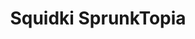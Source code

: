 ---
slug: squidki-sprunktopia
title: Squidki SprunkTopia
description: "Squidki SprunkTopia is an exciting online game. Play for free directly in your browser!"
icon: /images/new_mods/Sprunki SprunkTopia.png
url: https://wowtbc.net/sprunkin/sprunktopia/index.html
previewImage: /images/new_mods/Sprunki SprunkTopia.png
type: new mods

# SEO配置
seo:
  title: "Squidki SprunkTopia - Play Free Online Game | Fun Browser Games"
  description: "Squidki SprunkTopia - Play this fun online game for free in your browser. No download required!"
  ogImage: "/images/new_mods/Sprunki SprunkTopia.png"
  keywords: "squidki-sprunktopia, online game, browser game, free game, new mods game, play online"

videoUrls:
  - https://www.youtube.com/embed/example1
  - https://www.youtube.com/embed/example2

whyPlay:
  title: "Why Play Squidki SprunkTopia?"
  items:
    - "Immersive Gameplay: Squidki SprunkTopia offers an engaging and immersive gaming experience that will keep you entertained for hours"
    - "Challenging Levels: Test your skills with increasingly difficult challenges and obstacles"
    - "Beautiful Graphics: Enjoy stunning visuals and smooth animations that bring the game world to life"
    - "Regular Updates: New content and features are added regularly to keep the game fresh and exciting"
    - "Free to Play: Experience all the fun without spending a penny"
    - "Community Features: Connect with other players, share strategies, and compete for high scores"
    - "Cross-Platform: Play on any device with a web browser, no downloads required"

features:
  title: "Key Features of Squidki SprunkTopia"
  image: "/images/new_mods/Sprunki SprunkTopia.png"
  items:
    - "Intuitive Controls: Easy to learn controls make Squidki SprunkTopia accessible for players of all skill levels"
    - "Multiple Game Modes: Enjoy various gameplay options that provide different challenges and experiences"
    - "Character Customization: Personalize your gaming experience with unique characters and items"
    - "Achievement System: Complete special tasks to earn rewards and recognition"
    - "Leaderboards: Compete with players worldwide and see who can achieve the highest scores"

characteristics:
  title: "Game Characteristics"
  image: "/images/new_mods/Sprunki SprunkTopia.png"
  items:
    - "Genre: New mods game with elements of strategy and skill"
    - "Difficulty: Suitable for both casual gamers and those seeking a challenge"
    - "Play Time: Quick sessions or extended gameplay, depending on your preference"
    - "Art Style: Vibrant and engaging visuals that enhance the gaming experience"
    - "Sound Design: Immersive audio that complements the gameplay perfectly"

info: "Squidki SprunkTopia is an exciting online game that offers players a unique and engaging gaming experience. With its intuitive controls, stunning visuals, and challenging gameplay, Squidki SprunkTopia provides hours of entertainment for players of all ages and skill levels. Whether you're looking for a quick gaming session during a break or an extended play session, Squidki SprunkTopia delivers an immersive experience that will keep you coming back for more. The game features multiple levels of increasing difficulty, ensuring that players are constantly challenged as they progress. With regular updates adding new content and features, Squidki SprunkTopia remains fresh and exciting, providing endless entertainment options for its growing community of players."

howToPlayIntro: "Welcome to Squidki SprunkTopia! This guide will walk you through the basics and help you master the game. Whether you're a beginner or looking to improve your skills, these tips and instructions will enhance your gaming experience."

howToPlaySteps:
  - title: "Getting Started"
    description: "Begin your Squidki SprunkTopia adventure by familiarizing yourself with the controls. Use your keyboard or mouse to navigate through the game interface. The tutorial will guide you through the basic mechanics and help you understand the objectives."
  - title: "Understanding the Objectives"
    description: "In Squidki SprunkTopia, your main goal is to progress through levels by completing specific objectives. Each level presents unique challenges that require different strategies and approaches."
  - title: "Mastering the Controls"
    description: "Practice using the controls to improve your precision and reaction time. Squidki SprunkTopia requires quick reflexes and strategic thinking to overcome obstacles and defeat opponents."
  - title: "Utilizing Power-ups"
    description: "Collect power-ups throughout the game to enhance your abilities and overcome difficult challenges. Each power-up offers unique advantages that can be crucial for success."
  - title: "Developing Strategies"
    description: "As you progress in Squidki SprunkTopia, develop effective strategies for different scenarios. Analyze patterns, anticipate challenges, and adapt your approach to maximize your performance."

faq:
  title: "Frequently Asked Questions about Squidki SprunkTopia"
  items:
    - question: "Is Squidki SprunkTopia free to play?"
      answer: "Yes, Squidki SprunkTopia is completely free to play directly in your web browser. No downloads or purchases are required to enjoy the full game experience."
    - question: "Can I play Squidki SprunkTopia on mobile devices?"
      answer: "Yes, Squidki SprunkTopia is optimized for both desktop and mobile play. You can enjoy the game on any device with a web browser and internet connection."
    - question: "Are there any in-game purchases?"
      answer: "While Squidki SprunkTopia is free to play, there may be optional in-game purchases available for cosmetic items or additional features that don't affect core gameplay."
    - question: "How often is Squidki SprunkTopia updated?"
      answer: "The developers regularly update Squidki SprunkTopia with new content, features, and improvements based on player feedback and game performance."
    - question: "Can I play Squidki SprunkTopia offline?"
      answer: "Currently, Squidki SprunkTopia requires an internet connection to play as it's a browser-based online game."
    - question: "Is Squidki SprunkTopia suitable for children?"
      answer: "Yes, Squidki SprunkTopia is designed to be family-friendly and suitable for players of all ages."
    - question: "How do I report bugs or issues?"
      answer: "If you encounter any problems while playing Squidki SprunkTopia, you can report them through the game's support page or contact the developers directly through their website."
    - question: "Still Have Questions?"
      answer: "If you have additional questions about Squidki SprunkTopia that aren't covered in this FAQ, please visit our support center or contact our customer service team for assistance."
---